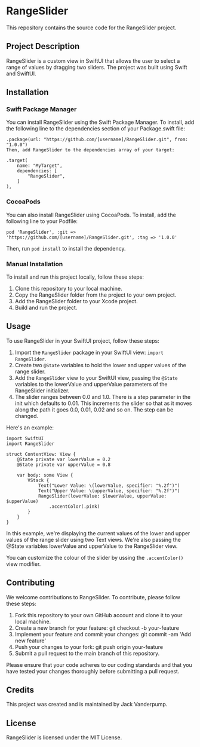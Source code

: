 # RangeSlider

This repository contains the source code for the RangeSlider project.

## Project Description

RangeSlider is a custom view in SwiftUI that allows the user to select a range of values by dragging two sliders. The project was built using Swift and SwiftUI.

## Installation

### Swift Package Manager

You can install RangeSlider using the Swift Package Manager. To install, add the following line to the dependencies section of your Package.swift file:

```
.package(url: "https://github.com/[username]/RangeSlider.git", from: "1.0.0")
Then, add RangeSlider to the dependencies array of your target:
```
```
.target(
    name: "MyTarget",
    dependencies: [
        "RangeSlider",
    ]
),
```

### CocoaPods

You can also install RangeSlider using CocoaPods. To install, add the following line to your Podfile:

```
pod 'RangeSlider', :git => 'https://github.com/[username]/RangeSlider.git', :tag => '1.0.0'
```
Then, run `pod install` to install the dependency.

### Manual Installation

To install and run this project locally, follow these steps:

1. Clone this repository to your local machine.
2. Copy the RangeSlider folder from the project to your own project.
3. Add the RangeSlider folder to your Xcode project.
4. Build and run the project.

## Usage

To use RangeSlider in your SwiftUI project, follow these steps:

1. Import the `RangeSlider` package in your SwiftUI view: `import RangeSlider`.
2. Create two `@State` variables to hold the lower and upper values of the range slider.
3. Add the `RangeSlider` view to your SwiftUI view, passing the `@State` variables to the lowerValue and upperValue parameters of the RangeSlider initializer.
4. The slider ranges between 0.0 and 1.0. There is a step parameter in the init which defaults to 0.01. This increments the slider so that as it moves along the path it goes 0.0, 0.01, 0.02 and so on. The step can be changed.

Here's an example:

```
import SwiftUI
import RangeSlider

struct ContentView: View {
    @State private var lowerValue = 0.2
    @State private var upperValue = 0.8
    
    var body: some View {
        VStack {
            Text("Lower Value: \(lowerValue, specifier: "%.2f")")
            Text("Upper Value: \(upperValue, specifier: "%.2f")")
            RangeSlider(lowerValue: $lowerValue, upperValue: $upperValue)
                .accentColor(.pink)
        }
    }
}
```
In this example, we're displaying the current values of the lower and upper values of the range slider using two Text views. We're also passing the @State variables lowerValue and upperValue to the RangeSlider view.

You can customize the colour of the slider by ussing the `.accentColor()` view modifier.

## Contributing

We welcome contributions to RangeSlider. To contribute, please follow these steps:

1. Fork this repository to your own GitHub account and clone it to your local machine.
2. Create a new branch for your feature: git checkout -b your-feature
3. Implement your feature and commit your changes: git commit -am 'Add new feature'
4. Push your changes to your fork: git push origin your-feature
5. Submit a pull request to the main branch of this repository.

Please ensure that your code adheres to our coding standards and that you have tested your changes thoroughly before submitting a pull request.

## Credits

This project was created and is maintained by Jack Vanderpump.

## License

RangeSlider is licensed under the MIT License.
